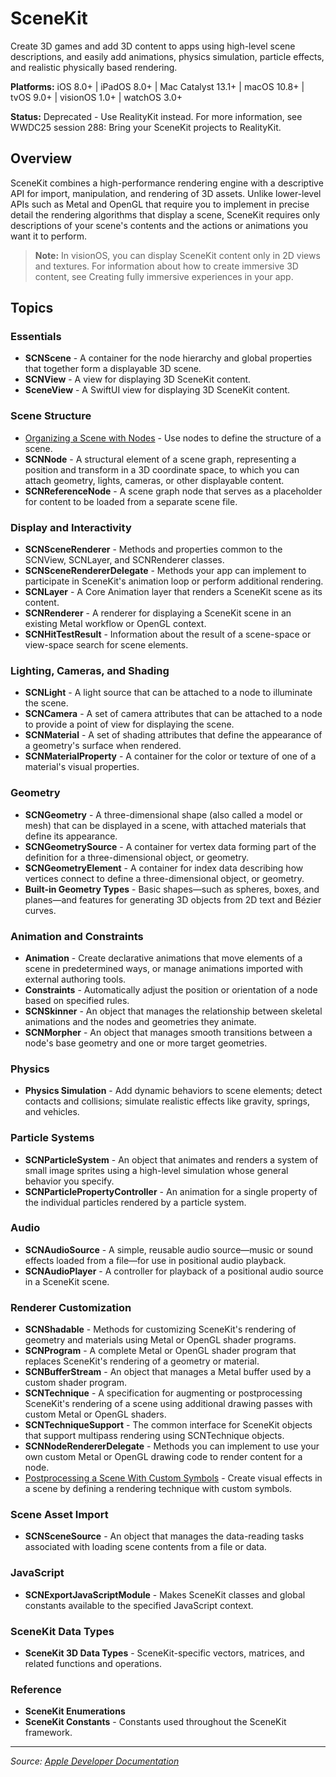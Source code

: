 # SceneKit

Create 3D games and add 3D content to apps using high-level scene descriptions, and easily add animations, physics simulation, particle effects, and realistic physically based rendering.

**Platforms:** iOS 8.0+ | iPadOS 8.0+ | Mac Catalyst 13.1+ | macOS 10.8+ | tvOS 9.0+ | visionOS 1.0+ | watchOS 3.0+

**Status:** Deprecated - Use RealityKit instead. For more information, see WWDC25 session 288: Bring your SceneKit projects to RealityKit.

## Overview

SceneKit combines a high-performance rendering engine with a descriptive API for import, manipulation, and rendering of 3D assets. Unlike lower-level APIs such as Metal and OpenGL that require you to implement in precise detail the rendering algorithms that display a scene, SceneKit requires only descriptions of your scene's contents and the actions or animations you want it to perform.

> **Note:** In visionOS, you can display SceneKit content only in 2D views and textures. For information about how to create immersive 3D content, see Creating fully immersive experiences in your app.

## Topics

### Essentials
- **SCNScene** - A container for the node hierarchy and global properties that together form a displayable 3D scene.
- **SCNView** - A view for displaying 3D SceneKit content.
- **SceneView** - A SwiftUI view for displaying 3D SceneKit content.

### Scene Structure
- [Organizing a Scene with Nodes](https://developer.apple.com/documentation/scenekit/organizing_a_scene_with_nodes) - Use nodes to define the structure of a scene.
- **SCNNode** - A structural element of a scene graph, representing a position and transform in a 3D coordinate space, to which you can attach geometry, lights, cameras, or other displayable content.
- **SCNReferenceNode** - A scene graph node that serves as a placeholder for content to be loaded from a separate scene file.

### Display and Interactivity
- **SCNSceneRenderer** - Methods and properties common to the SCNView, SCNLayer, and SCNRenderer classes.
- **SCNSceneRendererDelegate** - Methods your app can implement to participate in SceneKit's animation loop or perform additional rendering.
- **SCNLayer** - A Core Animation layer that renders a SceneKit scene as its content.
- **SCNRenderer** - A renderer for displaying a SceneKit scene in an existing Metal workflow or OpenGL context.
- **SCNHitTestResult** - Information about the result of a scene-space or view-space search for scene elements.

### Lighting, Cameras, and Shading
- **SCNLight** - A light source that can be attached to a node to illuminate the scene.
- **SCNCamera** - A set of camera attributes that can be attached to a node to provide a point of view for displaying the scene.
- **SCNMaterial** - A set of shading attributes that define the appearance of a geometry's surface when rendered.
- **SCNMaterialProperty** - A container for the color or texture of one of a material's visual properties.

### Geometry
- **SCNGeometry** - A three-dimensional shape (also called a model or mesh) that can be displayed in a scene, with attached materials that define its appearance.
- **SCNGeometrySource** - A container for vertex data forming part of the definition for a three-dimensional object, or geometry.
- **SCNGeometryElement** - A container for index data describing how vertices connect to define a three-dimensional object, or geometry.
- **Built-in Geometry Types** - Basic shapes—such as spheres, boxes, and planes—and features for generating 3D objects from 2D text and Bézier curves.

### Animation and Constraints
- **Animation** - Create declarative animations that move elements of a scene in predetermined ways, or manage animations imported with external authoring tools.
- **Constraints** - Automatically adjust the position or orientation of a node based on specified rules.
- **SCNSkinner** - An object that manages the relationship between skeletal animations and the nodes and geometries they animate.
- **SCNMorpher** - An object that manages smooth transitions between a node's base geometry and one or more target geometries.

### Physics
- **Physics Simulation** - Add dynamic behaviors to scene elements; detect contacts and collisions; simulate realistic effects like gravity, springs, and vehicles.

### Particle Systems
- **SCNParticleSystem** - An object that animates and renders a system of small image sprites using a high-level simulation whose general behavior you specify.
- **SCNParticlePropertyController** - An animation for a single property of the individual particles rendered by a particle system.

### Audio
- **SCNAudioSource** - A simple, reusable audio source—music or sound effects loaded from a file—for use in positional audio playback.
- **SCNAudioPlayer** - A controller for playback of a positional audio source in a SceneKit scene.

### Renderer Customization
- **SCNShadable** - Methods for customizing SceneKit's rendering of geometry and materials using Metal or OpenGL shader programs.
- **SCNProgram** - A complete Metal or OpenGL shader program that replaces SceneKit's rendering of a geometry or material.
- **SCNBufferStream** - An object that manages a Metal buffer used by a custom shader program.
- **SCNTechnique** - A specification for augmenting or postprocessing SceneKit's rendering of a scene using additional drawing passes with custom Metal or OpenGL shaders.
- **SCNTechniqueSupport** - The common interface for SceneKit objects that support multipass rendering using SCNTechnique objects.
- **SCNNodeRendererDelegate** - Methods you can implement to use your own custom Metal or OpenGL drawing code to render content for a node.
- [Postprocessing a Scene With Custom Symbols](https://developer.apple.com/documentation/scenekit/postprocessing_a_scene_with_custom_symbols) - Create visual effects in a scene by defining a rendering technique with custom symbols.

### Scene Asset Import
- **SCNSceneSource** - An object that manages the data-reading tasks associated with loading scene contents from a file or data.

### JavaScript
- **SCNExportJavaScriptModule** - Makes SceneKit classes and global constants available to the specified JavaScript context.

### SceneKit Data Types
- **SceneKit 3D Data Types** - SceneKit-specific vectors, matrices, and related functions and operations.

### Reference
- **SceneKit Enumerations**
- **SceneKit Constants** - Constants used throughout the SceneKit framework.

---

*Source: [Apple Developer Documentation](https://developer.apple.com/documentation/SceneKit)*